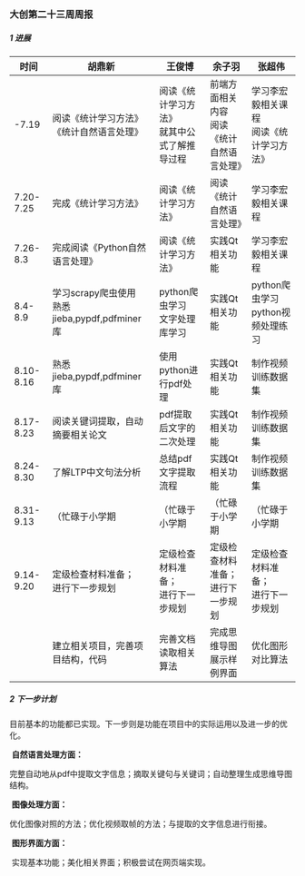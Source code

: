 ### 大创第二十三周周报

##### 1 进展

| 时间      | 胡鼎新                                             | 王俊博                                           | 余子羽                                         | 张超伟                                       |
| --------- | -------------------------------------------------- | ------------------------------------------------ | ---------------------------------------------- | -------------------------------------------- |
| -7.19     | 阅读《统计学习方法》<br />《统计自然语言处理》     | 阅读《统计学习方法》<br />就其中公式了解推导过程 | 前端方面相关内容<br />阅读《统计自然语言处理》 | 学习李宏毅相关课程<br />阅读《统计学习方法》 |
| 7.20-7.25 | 完成《统计学习方法》                               | 阅读《统计学习方法》                             | 阅读《统计自然语言处理》                       | 学习李宏毅相关课程                           |
| 7.26-8.3  | 完成阅读《Python自然语言处理》                     | 阅读《统计学习方法》                             | 实践Qt相关功能                                 | 学习李宏毅相关课程                           |
| 8.4-8.9   | 学习scrapy爬虫使用<br />熟悉jieba,pypdf,pdfminer库 | python爬虫学习<br />文字处理库学习               | 实践Qt相关功能                                 | python爬虫学习<br />python视频处理练习       |
| 8.10-8.16 | 熟悉jieba,pypdf,pdfminer库                         | 使用python进行pdf处理                            | 实践Qt相关功能                                 | 制作视频训练数据集                           |
| 8.17-8.23 | 阅读关键词提取，自动摘要相关论文                   | pdf提取后文字的二次处理                          | 实践Qt相关功能                                 | 制作视频训练数据集                           |
| 8.24-8.30 | 了解LTP中文句法分析                                | 总结pdf文字提取流程                              | 实践Qt相关功能                                 | 制作视频训练数据集                           |
| 8.31-9.13 | （忙碌于小学期                                     | （忙碌于小学期                                   | （忙碌于小学期                                 | （忙碌于小学期                               |
| 9.14-9.20 | 定级检查材料准备；<br />进行下一步规划             | 定级检查材料准备；<br />进行下一步规划           | 定级检查材料准备；<br />进行下一步规划         | 定级检查材料准备；<br />进行下一步规划       |
|           | 建立相关项目，完善项目结构，代码                   | 完善文档读取相关算法                             | 完成思维导图展示样例界面                       | 优化图形对比算法                             |



##### 2 下一步计划

​	目前基本的功能都已实现。下一步则是功能在项目中的实际运用以及进一步的优化。

​	**自然语言处理方面：**

​	完整自动地从pdf中提取文字信息；摘取关键句与关键词；自动整理生成思维导图结构。

​	**图像处理方面：**

​	优化图像对照的方法；优化视频取帧的方法；与提取的文字信息进行衔接。

​	**图形界面方面：**

​	实现基本功能；美化相关界面；积极尝试在网页端实现。



